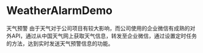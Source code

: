 # WeatherAlarmDemo
天气预警
由于天气对于公司项目有较大影响，而公司使用的企业微信有成熟的对外API，通过从中国天气网上获取天气信息，转发至企业微信，通过设置定时任务的方法，达到实时发送天气预警信息的功能。
